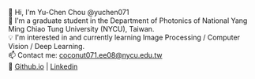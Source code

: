 👋 Hi, I'm Yu-Chen Chou @yuchen071  
🏫 I'm a graduate student in the Department of Photonics of National Yang Ming Chiao Tung University (NYCU), Taiwan.  
💡 I'm interested in and currently learning Image Processing / Computer Vision / Deep Learning.  
📫 Contact me: [coconut071.ee08@nycu.edu.tw](mailto:coconut071.ee08@nycu.edu.tw)  
🔗 [Github.io](https://yuchen071.github.io) | [Linkedin](https://www.linkedin.com/in/yu-chen-eric-chou-23abb7220)
